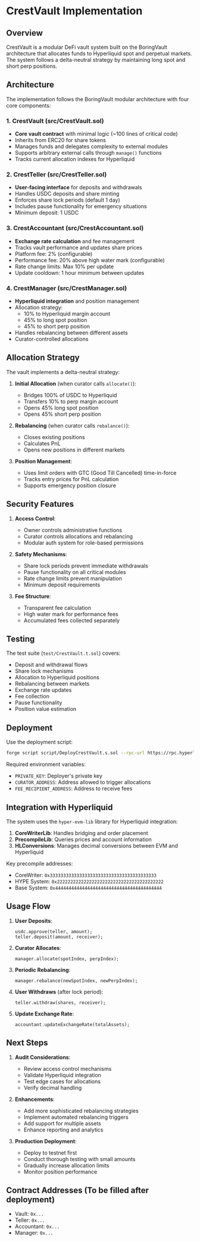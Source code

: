 # CrestVault Implementation

## Overview

CrestVault is a modular DeFi vault system built on the BoringVault architecture that allocates funds to Hyperliquid spot and perpetual markets. The system follows a delta-neutral strategy by maintaining long spot and short perp positions.

## Architecture

The implementation follows the BoringVault modular architecture with four core components:

### 1. CrestVault (src/CrestVault.sol)
- **Core vault contract** with minimal logic (~100 lines of critical code)
- Inherits from ERC20 for share tokens
- Manages funds and delegates complexity to external modules
- Supports arbitrary external calls through `manage()` functions
- Tracks current allocation indexes for Hyperliquid

### 2. CrestTeller (src/CrestTeller.sol)
- **User-facing interface** for deposits and withdrawals
- Handles USDC deposits and share minting
- Enforces share lock periods (default 1 day)
- Includes pause functionality for emergency situations
- Minimum deposit: 1 USDC

### 3. CrestAccountant (src/CrestAccountant.sol)
- **Exchange rate calculation** and fee management
- Tracks vault performance and updates share prices
- Platform fee: 2% (configurable)
- Performance fee: 20% above high water mark (configurable)
- Rate change limits: Max 10% per update
- Update cooldown: 1 hour minimum between updates

### 4. CrestManager (src/CrestManager.sol)
- **Hyperliquid integration** and position management
- Allocation strategy:
  - 10% to Hyperliquid margin account
  - 45% to long spot position
  - 45% to short perp position
- Handles rebalancing between different assets
- Curator-controlled allocations

## Allocation Strategy

The vault implements a delta-neutral strategy:

1. **Initial Allocation** (when curator calls `allocate()`):
   - Bridges 100% of USDC to Hyperliquid
   - Transfers 10% to perp margin account
   - Opens 45% long spot position
   - Opens 45% short perp position

2. **Rebalancing** (when curator calls `rebalance()`):
   - Closes existing positions
   - Calculates PnL
   - Opens new positions in different markets

3. **Position Management**:
   - Uses limit orders with GTC (Good Till Cancelled) time-in-force
   - Tracks entry prices for PnL calculation
   - Supports emergency position closure

## Security Features

1. **Access Control**:
   - Owner controls administrative functions
   - Curator controls allocations and rebalancing
   - Modular auth system for role-based permissions

2. **Safety Mechanisms**:
   - Share lock periods prevent immediate withdrawals
   - Pause functionality on all critical modules
   - Rate change limits prevent manipulation
   - Minimum deposit requirements

3. **Fee Structure**:
   - Transparent fee calculation
   - High water mark for performance fees
   - Accumulated fees collected separately

## Testing

The test suite (`test/CrestVault.t.sol`) covers:
- Deposit and withdrawal flows
- Share lock mechanisms
- Allocation to Hyperliquid positions
- Rebalancing between markets
- Exchange rate updates
- Fee collection
- Pause functionality
- Position value estimation

## Deployment

Use the deployment script:
```bash
forge script script/DeployCrestVault.s.sol --rpc-url https://rpc.hyperliquid.xyz/evm --broadcast
```

Required environment variables:
- `PRIVATE_KEY`: Deployer's private key
- `CURATOR_ADDRESS`: Address allowed to trigger allocations
- `FEE_RECIPIENT_ADDRESS`: Address to receive fees

## Integration with Hyperliquid

The system uses the `hyper-evm-lib` library for Hyperliquid integration:

1. **CoreWriterLib**: Handles bridging and order placement
2. **PrecompileLib**: Queries prices and account information
3. **HLConversions**: Manages decimal conversions between EVM and Hyperliquid

Key precompile addresses:
- CoreWriter: `0x3333333333333333333333333333333333333333`
- HYPE System: `0x2222222222222222222222222222222222222222`
- Base System: `0x4444444444444444444444444444444444444444`

## Usage Flow

1. **User Deposits**:
   ```solidity
   usdc.approve(teller, amount);
   teller.deposit(amount, receiver);
   ```

2. **Curator Allocates**:
   ```solidity
   manager.allocate(spotIndex, perpIndex);
   ```

3. **Periodic Rebalancing**:
   ```solidity
   manager.rebalance(newSpotIndex, newPerpIndex);
   ```

4. **User Withdraws** (after lock period):
   ```solidity
   teller.withdraw(shares, receiver);
   ```

5. **Update Exchange Rate**:
   ```solidity
   accountant.updateExchangeRate(totalAssets);
   ```

## Next Steps

1. **Audit Considerations**:
   - Review access control mechanisms
   - Validate Hyperliquid integration
   - Test edge cases for allocations
   - Verify decimal handling

2. **Enhancements**:
   - Add more sophisticated rebalancing strategies
   - Implement automated rebalancing triggers
   - Add support for multiple assets
   - Enhance reporting and analytics

3. **Production Deployment**:
   - Deploy to testnet first
   - Conduct thorough testing with small amounts
   - Gradually increase allocation limits
   - Monitor position performance

## Contract Addresses (To be filled after deployment)

- Vault: `0x...`
- Teller: `0x...`
- Accountant: `0x...`
- Manager: `0x...`